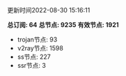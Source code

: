 更新时间2022-08-30 15:16:11

**总订阅: 64**
**总节点: 9235**
**有效节点: 1921**
- trojan节点: 93
- v2ray节点: 1598
- ss节点: 227
- ssr节点: 3
